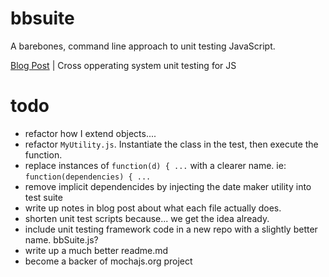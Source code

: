 # bbsuite
A barebones, command line approach to unit testing JavaScript. 

[Blog Post](https://github.com/rjminchuk/Programming-Notes/blob/develop/md/jsTests.md) | Cross opperating system unit testing for JS

# todo
- refactor how I extend objects....
- refactor `MyUtility.js`. Instantiate the class in the test, then execute the function.
- replace instances of `function(d) { ...` with a clearer name. ie: `function(dependencies) { ...`
- remove implicit dependencides by injecting the date maker utility into test suite
- write up notes in blog post about what each file actually does. 
- shorten unit test scripts because... we get the idea already.
- include unit testing framework code in a new repo with a slightly better name. bbSuite.js? 
- write up a much better readme.md
- become a backer of mochajs.org project
